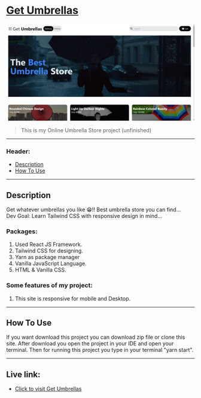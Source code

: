 # [Get Umbrellas](https://naimur29-getumbrellas.netlify.app/)

![Project Image](get-umbrellas.png)

> This is my Online Umbrella Store project (unfinished)

---

### Header:

- [Description](#description)
- [How To Use](#how-to-use)

---

## Description

Get whatever umbrellas you like 😁!! Best umbrella store you can find... <br>
Dev Goal: Learn Tailwind CSS with responsive design in mind...

### Packages: <br/>
1. Used React JS Framework. <br/>
2. Tailwind CSS for designing. <br/>
3. Yarn as package manager <br>
4. Vanilla JavaScript Language. <br/>
5. HTML & Vanilla CSS.

### Some features of my project: <br />
1. This site is responsive for mobile and Desktop. <br />

---

## How To Use

If you want download this project you can download zip file or clone this site.
After download you open the project in your IDE and open your terminal. Then for running this project you type in your terminal "yarn start".

---

## Live link:
- [Click to visit Get Umbrellas](https://naimur29-getumbrellas.netlify.app/)
